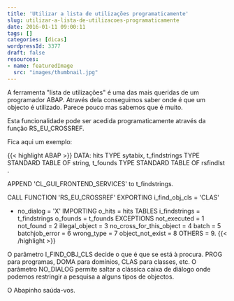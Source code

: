 ```yaml
---
title: 'Utilizar a lista de utilizações programaticamente'
slug: utilizar-a-lista-de-utilizacoes-programaticamente
date: 2016-01-11 09:00:11
tags: []
categories: [dicas]
wordpressId: 3377
draft: false
resources:
- name: featuredImage
  src: "images/thumbnail.jpg"
---
```

A ferramenta "lista de utilizações" é uma das mais queridas de um programador ABAP. Através dela conseguimos saber onde é que um objecto é utilizado. Parece pouco mas sabemos que é muito.

<!--more-->

Esta funcionalidade pode ser acedida programaticamente através da função RS_EU_CROSSREF.

Fica aqui um exemplo:


{{< highlight ABAP >}}
DATA: hits TYPE sytabix,
       t_findstrings TYPE STANDARD TABLE OF string,
       t_founds      TYPE STANDARD TABLE OF rsfindlst .

APPEND 'CL_GUI_FRONTEND_SERVICES' to t_findstrings.

CALL FUNCTION 'RS_EU_CROSSREF'
  EXPORTING
    i_find_obj_cls                     = 'CLAS'
*   no_dialog                          = 'X'
IMPORTING
   o_hits                             = hits
TABLES
   i_findstrings                      = t_findstrings
   o_founds                           = t_founds
EXCEPTIONS
   not_executed                       = 1
   not_found                          = 2
   illegal_object                     = 3
   no_cross_for_this_object           = 4 
   batch                              = 5
   batchjob_error                     = 6
   wrong_type                         = 7
   object_not_exist                   = 8
   OTHERS                             = 9.
{{< /highlight >}}

O parâmetro I_FIND_OBJ_CLS decide o que é que se está à procura. PROG para programas, DOMA para domínios, CLAS para classes, etc.
O parâmetro NO_DIALOG permite saltar a clássica caixa de diálogo onde podemos restringir a pesquisa a alguns tipos de objectos.

O Abapinho saúda-vos.
